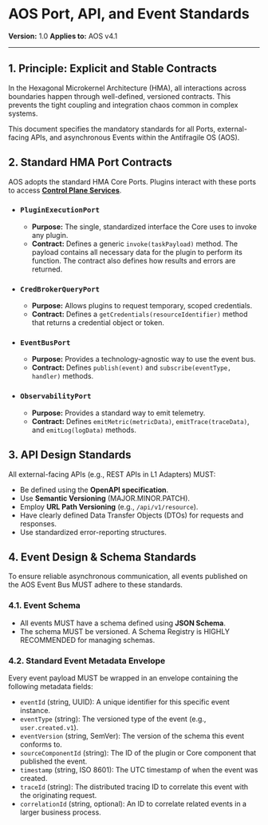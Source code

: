 # AOS Port, API, and Event Standards

**Version:** 1.0
**Applies to:** AOS v4.1

---

## 1. Principle: Explicit and Stable Contracts

In the Hexagonal Microkernel Architecture (HMA), all interactions across boundaries happen through well-defined, versioned contracts. This prevents the tight coupling and integration chaos common in complex systems.

This document specifies the mandatory standards for all Ports, external-facing APIs, and asynchronous Events within the Antifragile OS (AOS).

## 2. Standard HMA Port Contracts

AOS adopts the standard HMA Core Ports. Plugins interact with these ports to access **[Control Plane Services](./control-plane-services.md)**.

*   ### `PluginExecutionPort`
    *   **Purpose:** The single, standardized interface the Core uses to invoke any plugin.
    *   **Contract:** Defines a generic `invoke(taskPayload)` method. The payload contains all necessary data for the plugin to perform its function. The contract also defines how results and errors are returned.

*   ### `CredBrokerQueryPort`
    *   **Purpose:** Allows plugins to request temporary, scoped credentials.
    *   **Contract:** Defines a `getCredentials(resourceIdentifier)` method that returns a credential object or token.

*   ### `EventBusPort`
    *   **Purpose:** Provides a technology-agnostic way to use the event bus.
    *   **Contract:** Defines `publish(event)` and `subscribe(eventType, handler)` methods.

*   ### `ObservabilityPort`
    *   **Purpose:** Provides a standard way to emit telemetry.
    *   **Contract:** Defines `emitMetric(metricData)`, `emitTrace(traceData)`, and `emitLog(logData)` methods.

## 3. API Design Standards

All external-facing APIs (e.g., REST APIs in L1 Adapters) MUST:
*   Be defined using the **OpenAPI specification**.
*   Use **Semantic Versioning** (MAJOR.MINOR.PATCH).
*   Employ **URL Path Versioning** (e.g., `/api/v1/resource`).
*   Have clearly defined Data Transfer Objects (DTOs) for requests and responses.
*   Use standardized error-reporting structures.

## 4. Event Design & Schema Standards

To ensure reliable asynchronous communication, all events published on the AOS Event Bus MUST adhere to these standards.

### 4.1. Event Schema

*   All events MUST have a schema defined using **JSON Schema**.
*   The schema MUST be versioned. A Schema Registry is HIGHLY RECOMMENDED for managing schemas.

### 4.2. Standard Event Metadata Envelope

Every event payload MUST be wrapped in an envelope containing the following metadata fields:

*   `eventId` (string, UUID): A unique identifier for this specific event instance.
*   `eventType` (string): The versioned type of the event (e.g., `user.created.v1`).
*   `eventVersion` (string, SemVer): The version of the schema this event conforms to.
*   `sourceComponentId` (string): The ID of the plugin or Core component that published the event.
*   `timestamp` (string, ISO 8601): The UTC timestamp of when the event was created.
*   `traceId` (string): The distributed tracing ID to correlate this event with the originating request.
*   `correlationId` (string, optional): An ID to correlate related events in a larger business process. 
